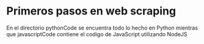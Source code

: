 # Primeros pasos en web scraping

En el directorio pythonCode se encuentra todo lo hecho en Python mientras que javascriptCode contiene el codigo de JavaScript utilizando NodeJS